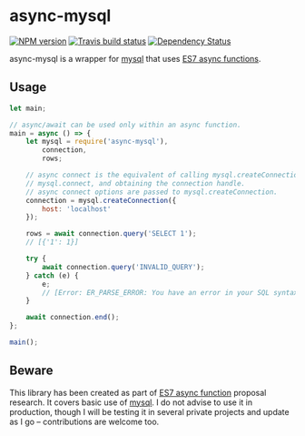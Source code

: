 # async-mysql

[![NPM version](http://img.shields.io/npm/v/async-mysql.svg?style=flat)](https://www.npmjs.org/package/async-mysql)
[![Travis build status](http://img.shields.io/travis/gajus/async-mysql/master.svg?style=flat)](https://travis-ci.org/gajus/async-mysql)
[![Dependency Status](https://david-dm.org/gajus/async-mysql.svg?style=flat)](https://david-dm.org/gajus/async-mysql)

async-mysql is a wrapper for [mysql](https://www.npmjs.com/package/mysql) that uses [ES7 async functions](https://github.com/lukehoban/ecmascript-asyncawait).

## Usage

```js
let main;

// async/await can be used only within an async function.
main = async () => {
    let mysql = require('async-mysql'),
        connection,
        rows;

    // async connect is the equivalent of calling mysql.createConnection and
    // mysql.connect, and obtaining the connection handle.
    // async connect options are passed to mysql.createConnection.
    connection = mysql.createConnection({
        host: 'localhost'
    });

    rows = await connection.query('SELECT 1');
    // [{'1': 1}]

    try {
        await connection.query('INVALID_QUERY');
    } catch (e) {
        e;
        // [Error: ER_PARSE_ERROR: You have an error in your SQL syntax; check the manual that corresponds to your MySQL server version for the right syntax to use near 'INVALID_QUERY' at line 1]
    }

    await connection.end();
};

main();
```

## Beware

This library has been created as part of [ES7 async function](https://github.com/lukehoban/ecmascript-asyncawait) proposal research. It covers basic use of [mysql](https://www.npmjs.com/package/mysql). I do not advise to use it in production, though I will be testing it in several private projects and update as I go – contributions are welcome too.
